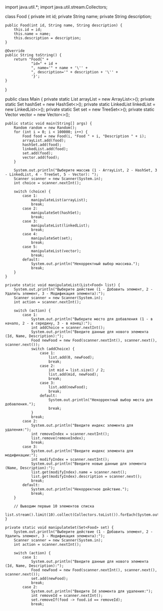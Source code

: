 import java.util.*;
import java.util.stream.Collectors;

class Food {
    private int id;
    private String name;
    private String description;

    public Food(int id, String name, String description) {
        this.id = id;
        this.name = name;
        this.description = description;
    }

    @Override
    public String toString() {
        return "Food{" +
                "id=" + id +
                ", name='" + name + '\'' +
                ", description='" + description + '\'' +
                '}';
    }
}

public class Main {
    private static List<Food> arrayList = new ArrayList<>();
    private static Set<Food> hashSet = new HashSet<>();
    private static LinkedList<Food> linkedList = new LinkedList<>();
    private static Set<Food> set = new TreeSet<>();
    private static Vector<Food> vector = new Vector<>();

    public static void main(String[] args) {
        Random random = new Random();
        for (int i = 0; i < 100000; i++) {
            Food food = new Food(i, "Food " + i, "Description " + i);
            arrayList.add(food);
            hashSet.add(food);
            linkedList.add(food);
            set.add(food);
            vector.add(food);
        }

        System.out.println("Выберите массив (1 - ArrayList, 2 - HashSet, 3 - LinkedList, 4 - TreeSet, 5 - Vector): ");
        Scanner scanner = new Scanner(System.in);
        int choice = scanner.nextInt();

        switch (choice) {
            case 1:
                manipulateList(arrayList);
                break;
            case 2:
                manipulateSet(hashSet);
                break;
            case 3:
                manipulateList(linkedList);
                break;
            case 4:
                manipulateSet(set);
                break;
            case 5:
                manipulateList(vector);
                break;
            default:
                System.out.println("Некорректный выбор массива.");
                break;
        }
    }

    private static void manipulateList(List<Food> list) {
        System.out.println("Выберите действие (1 - Добавить элемент, 2 - Удалить элемент, 3 - Модификация элемента):");
        Scanner scanner = new Scanner(System.in);
        int action = scanner.nextInt();

        switch (action) {
            case 1:
                System.out.println("Выберите место для добавления (1 - в начало, 2 - в середину, 3 - в конец):");
                int addChoice = scanner.nextInt();
                System.out.println("Введите данные для нового элемента (Id, Name, Description):");
                Food newFood = new Food(scanner.nextInt(), scanner.next(), scanner.next());
                switch (addChoice) {
                    case 1:
                        list.add(0, newFood);
                        break;
                    case 2:
                        int mid = list.size() / 2;
                        list.add(mid, newFood);
                        break;
                    case 3:
                        list.add(newFood);
                        break;
                    default:
                        System.out.println("Некорректный выбор места для добавления.");
                        break;
                }
                break;
            case 2:
                System.out.println("Введите индекс элемента для удаления:");
                int removeIndex = scanner.nextInt();
                list.remove(removeIndex);
                break;
            case 3:
                System.out.println("Введите индекс элемента для модификации:");
                int modifyIndex = scanner.nextInt();
                System.out.println("Введите новые данные для элемента (Name, Description):");
                list.get(modifyIndex).name = scanner.next();
                list.get(modifyIndex).description = scanner.next();
                break;
            default:
                System.out.println("Некорректное действие.");
                break;
        }

        // Выводим первые 10 элементов списка
        list.stream().limit(10).collect(Collectors.toList()).forEach(System.out::println);
    }

    private static void manipulateSet(Set<Food> set) {
        System.out.println("Выберите действие (1 - Добавить элемент, 2 - Удалить элемент, 3 - Модификация элемента):");
        Scanner scanner = new Scanner(System.in);
        int action = scanner.nextInt();

        switch (action) {
            case 1:
                System.out.println("Введите данные для нового элемента (Id, Name, Description):");
                Food newFood = new Food(scanner.nextInt(), scanner.next(), scanner.next());
                set.add(newFood);
                break;
            case 2:
                System.out.println("Введите Id элемента для удаления:");
                int removeId = scanner.nextInt();
                set.removeIf(food -> food.id == removeId);
                break;
           
